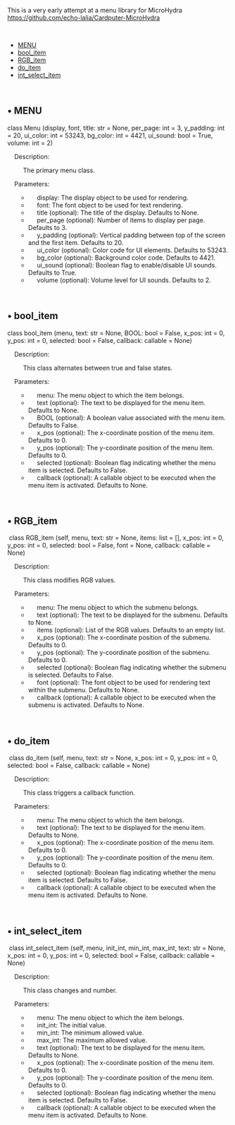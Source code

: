 <p>This is a very early attempt at a menu library for MicroHydra <a href="https://github.com/echo-lalia/Cardputer-MicroHydra" data-fr-linked="true">https://github.com/echo-lalia/Cardputer-MicroHydra</a></p>
<p>&nbsp;</p>
<ul>
    <li><a href="https://github.com/Gabriel-F-Sousa/HydraMenu/tree/main?tab=readme-ov-file#-menu">MENU</a></li>
    <li><a href="https://github.com/Gabriel-F-Sousa/HydraMenu/tree/main?tab=readme-ov-file#-bool_item">bool_item</a></li>
    <li><a href="https://github.com/Gabriel-F-Sousa/HydraMenu/tree/main?tab=readme-ov-file#-rgb_item">RGB_item</a></li>
    <li><a href="https://github.com/Gabriel-F-Sousa/HydraMenu/tree/main?tab=readme-ov-file#-do_item">do_item</a></li>
    <li><a href="https://github.com/Gabriel-F-Sousa/HydraMenu/tree/main?tab=readme-ov-file#-int_select_item">int_select_item</a></li>
</ul>
<p>&nbsp;</p>
<h2>&bull; MENU</h2>
<p>class Menu (display, font, title: str = None, per_page: int = 3, y_padding: int = 20, ui_color: int = 53243, bg_color: int = 4421, ui_sound: bool = True, volume: int = 2)</p>
<p>&nbsp; &nbsp; Description:</p>
<p style="margin-left: 20px;">&nbsp; &nbsp; The primary menu class.</p>
<p>&nbsp; &nbsp; Parameters:</p>
<ul>
    <ul>
        <li>&nbsp; &nbsp; &nbsp;display: The display object to be used for rendering.</li>
        <li>&nbsp; &nbsp; &nbsp;font: The font object to be used for text rendering.</li>
        <li>&nbsp; &nbsp; &nbsp;title (optional): The title of the display. Defaults to None.</li>
        <li>&nbsp; &nbsp; &nbsp;per_page (optional): Number of items to display per page. Defaults to 3.</li>
        <li>&nbsp; &nbsp; &nbsp;y_padding (optional): Vertical padding between top of the screen and the first item. Defaults to 20.</li>
        <li>&nbsp; &nbsp; &nbsp;ui_color (optional): Color code for UI elements. Defaults to 53243.</li>
        <li>&nbsp; &nbsp; &nbsp;bg_color (optional): Background color code. Defaults to 4421.</li>
        <li>&nbsp; &nbsp; &nbsp;ui_sound (optional): Boolean flag to enable/disable UI sounds. Defaults to True.</li>
        <li>&nbsp; &nbsp; &nbsp;volume (optional): Volume level for UI sounds. Defaults to 2.</li>
    </ul>
</ul>
<p>&nbsp;</p>
<h2>&bull; bool_item</h2>
<p>class bool_item (menu, text: str = None, BOOL: bool = False, x_pos: int = 0, y_pos: int = 0, selected: bool = False, callback: callable = None)</p>
<p>&nbsp; &nbsp; Description:</p>
<p style="margin-left: 20px;">&nbsp; &nbsp; This class alternates between true and false states.</p>
<p>&nbsp; &nbsp; Parameters:</p>
<ul>
    <ul>
        <li>&nbsp; &nbsp; &nbsp;menu: The menu object to which the item belongs.</li>
        <li>&nbsp; &nbsp; &nbsp;text (optional): The text to be displayed for the menu item. Defaults to None.</li>
        <li>&nbsp; &nbsp; &nbsp;BOOL (optional): A boolean value associated with the menu item. Defaults to False.</li>
        <li>&nbsp; &nbsp; &nbsp;x_pos (optional): The x-coordinate position of the menu item. Defaults to 0.</li>
        <li>&nbsp; &nbsp; &nbsp;y_pos (optional): The y-coordinate position of the menu item. Defaults to 0.</li>
        <li>&nbsp; &nbsp; &nbsp;selected (optional): Boolean flag indicating whether the menu item is selected. Defaults to False.</li>
        <li>&nbsp; &nbsp; &nbsp;callback (optional): A callable object to be executed when the menu item is activated. Defaults to None.</li>
    </ul>
</ul>
<p>&nbsp;</p>
<h2>&bull; RGB_item</h2>
<p>&nbsp;class RGB_item (self, menu, text: str = None, items: list = [], x_pos: int = 0, y_pos: int = 0, selected: bool = False, font = None, callback: callable = None)</p>
<p>&nbsp; &nbsp; Description:</p>
<p style="margin-left: 20px;">&nbsp; &nbsp; This class modifies RGB values.</p>
<p>&nbsp; &nbsp; Parameters:</p>
<ul>
    <ul>
        <li>&nbsp; &nbsp; &nbsp;menu: The menu object to which the submenu belongs.</li>
        <li>&nbsp; &nbsp; &nbsp;text (optional): The text to be displayed for the submenu. Defaults to None.</li>
        <li>&nbsp; &nbsp; &nbsp;items (optional): List of the RGB values. Defaults to an empty list.</li>
        <li>&nbsp; &nbsp; &nbsp;x_pos (optional): The x-coordinate position of the submenu. Defaults to 0.</li>
        <li>&nbsp; &nbsp; &nbsp;y_pos (optional): The y-coordinate position of the submenu. Defaults to 0.</li>
        <li>&nbsp; &nbsp; &nbsp;selected (optional): Boolean flag indicating whether the submenu is selected. Defaults to False.</li>
        <li>&nbsp; &nbsp; &nbsp;font (optional): The font object to be used for rendering text within the submenu. Defaults to None.</li>
        <li>&nbsp; &nbsp; &nbsp;callback (optional): A callable object to be executed when the submenu is activated. Defaults to None.</li>
    </ul>
</ul>
<p>&nbsp;</p>
<h2>&bull; do_item</h2>
<p>&nbsp;class do_item (self, menu, text: str = None, x_pos: int = 0, y_pos: int = 0, selected: bool = False, callback: callable = None)</p>
<p>&nbsp; &nbsp; Description:</p>
<p style="margin-left: 20px;">&nbsp; &nbsp; This class triggers a callback function.</p>
<p>&nbsp; &nbsp; Parameters:</p>
<ul>
    <ul>
        <li>&nbsp; &nbsp; &nbsp;menu: The menu object to which the item belongs.</li>
        <li>&nbsp; &nbsp; &nbsp;text (optional): The text to be displayed for the menu item. Defaults to None.</li>
        <li>&nbsp; &nbsp; &nbsp;x_pos (optional): The x-coordinate position of the menu item. Defaults to 0.</li>
        <li>&nbsp; &nbsp; &nbsp;y_pos (optional): The y-coordinate position of the menu item. Defaults to 0.</li>
        <li>&nbsp; &nbsp; &nbsp;selected (optional): Boolean flag indicating whether the menu item is selected. Defaults to False.</li>
        <li>&nbsp; &nbsp; &nbsp;callback (optional): A callable object to be executed when the menu item is activated. Defaults to None.</li>
    </ul>
</ul>
<p><br></p>
<h2>&bull; int_select_item</h2>
<p>&nbsp;class int_select_item (self, menu, init_int, min_int, max_int, text: str = None, x_pos: int = 0, y_pos: int = 0, selected: bool = False, callback: callable = None)</p>
<p>&nbsp; &nbsp; Description:</p>
<p style="margin-left: 20px;">&nbsp; &nbsp; This class changes and number.</p>
<p>&nbsp; &nbsp; Parameters:</p>
<ul>
    <ul>
        <li>&nbsp; &nbsp; &nbsp;menu: The menu object to which the item belongs.</li>
        <li>&nbsp; &nbsp; &nbsp;init_int: The initial value.</li>
        <li>&nbsp; &nbsp; &nbsp;min_int: The minimum allowed value.</li>
        <li>&nbsp; &nbsp; &nbsp;max_int: The maximum allowed value.</li>
        <li>&nbsp; &nbsp; &nbsp;text (optional): The text to be displayed for the menu item. Defaults to None.</li>
        <li>&nbsp; &nbsp; &nbsp;x_pos (optional): The x-coordinate position of the menu item. Defaults to 0.</li>
        <li>&nbsp; &nbsp; &nbsp;y_pos (optional): The y-coordinate position of the menu item. Defaults to 0.</li>
        <li>&nbsp; &nbsp; &nbsp;selected (optional): Boolean flag indicating whether the menu item is selected. Defaults to False.</li>
        <li>&nbsp; &nbsp; &nbsp;callback (optional): A callable object to be executed when the menu item is activated. Defaults to None.</li>
    </ul>
</ul>
<p><br></p>
